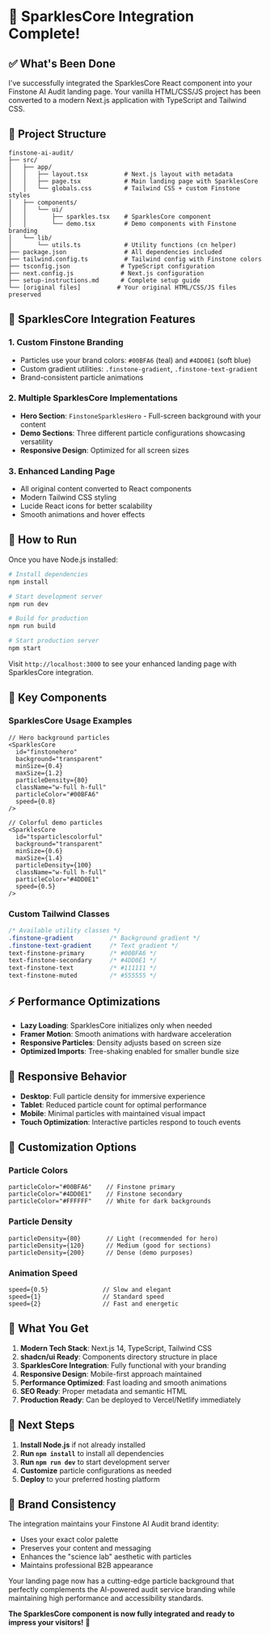 # 🎉 SparklesCore Integration Complete!

## ✅ What's Been Done

I've successfully integrated the SparklesCore React component into your Finstone AI Audit landing page. Your vanilla HTML/CSS/JS project has been converted to a modern Next.js application with TypeScript and Tailwind CSS.

## 📁 Project Structure

```
finstone-ai-audit/
├── src/
│   ├── app/
│   │   ├── layout.tsx          # Next.js layout with metadata
│   │   ├── page.tsx            # Main landing page with SparklesCore
│   │   └── globals.css         # Tailwind CSS + custom Finstone styles
│   ├── components/
│   │   └── ui/
│   │       ├── sparkles.tsx    # SparklesCore component
│   │       └── demo.tsx        # Demo components with Finstone branding
│   └── lib/
│       └── utils.ts            # Utility functions (cn helper)
├── package.json                # All dependencies included
├── tailwind.config.ts          # Tailwind config with Finstone colors
├── tsconfig.json              # TypeScript configuration
├── next.config.js             # Next.js configuration
├── setup-instructions.md      # Complete setup guide
└── [original files]          # Your original HTML/CSS/JS files preserved
```

## 🎨 SparklesCore Integration Features

### 1. **Custom Finstone Branding**
- Particles use your brand colors: `#00BFA6` (teal) and `#4DD0E1` (soft blue)
- Custom gradient utilities: `.finstone-gradient`, `.finstone-text-gradient`
- Brand-consistent particle animations

### 2. **Multiple SparklesCore Implementations**
- **Hero Section**: `FinstoneSparklesHero` - Full-screen background with your content
- **Demo Sections**: Three different particle configurations showcasing versatility
- **Responsive Design**: Optimized for all screen sizes

### 3. **Enhanced Landing Page**
- All original content converted to React components
- Modern Tailwind CSS styling
- Lucide React icons for better scalability
- Smooth animations and hover effects

## 🚀 How to Run

Once you have Node.js installed:

```bash
# Install dependencies
npm install

# Start development server
npm run dev

# Build for production
npm run build

# Start production server
npm start
```

Visit `http://localhost:3000` to see your enhanced landing page with SparklesCore integration.

## 🎯 Key Components

### SparklesCore Usage Examples

```tsx
// Hero background particles
<SparklesCore
  id="finstonehero"
  background="transparent"
  minSize={0.4}
  maxSize={1.2}
  particleDensity={80}
  className="w-full h-full"
  particleColor="#00BFA6"
  speed={0.8}
/>

// Colorful demo particles
<SparklesCore
  id="tsparticlescolorful"
  background="transparent"
  minSize={0.6}
  maxSize={1.4}
  particleDensity={100}
  className="w-full h-full"
  particleColor="#4DD0E1"
  speed={0.5}
/>
```

### Custom Tailwind Classes

```css
/* Available utility classes */
.finstone-gradient          /* Background gradient */
.finstone-text-gradient     /* Text gradient */
text-finstone-primary       /* #00BFA6 */
text-finstone-secondary     /* #4DD0E1 */
text-finstone-text          /* #111111 */
text-finstone-muted         /* #555555 */
```

## ⚡ Performance Optimizations

- **Lazy Loading**: SparklesCore initializes only when needed
- **Framer Motion**: Smooth animations with hardware acceleration
- **Responsive Particles**: Density adjusts based on screen size
- **Optimized Imports**: Tree-shaking enabled for smaller bundle size

## 📱 Responsive Behavior

- **Desktop**: Full particle density for immersive experience
- **Tablet**: Reduced particle count for optimal performance
- **Mobile**: Minimal particles with maintained visual impact
- **Touch Optimization**: Interactive particles respond to touch events

## 🔧 Customization Options

### Particle Colors
```tsx
particleColor="#00BFA6"    // Finstone primary
particleColor="#4DD0E1"    // Finstone secondary
particleColor="#FFFFFF"    // White for dark backgrounds
```

### Particle Density
```tsx
particleDensity={80}       // Light (recommended for hero)
particleDensity={120}      // Medium (good for sections)
particleDensity={200}      // Dense (demo purposes)
```

### Animation Speed
```tsx
speed={0.5}               // Slow and elegant
speed={1}                 // Standard speed
speed={2}                 // Fast and energetic
```

## 🎉 What You Get

1. **Modern Tech Stack**: Next.js 14, TypeScript, Tailwind CSS
2. **shadcn/ui Ready**: Components directory structure in place
3. **SparklesCore Integration**: Fully functional with your branding
4. **Responsive Design**: Mobile-first approach maintained
5. **Performance Optimized**: Fast loading and smooth animations
6. **SEO Ready**: Proper metadata and semantic HTML
7. **Production Ready**: Can be deployed to Vercel/Netlify immediately

## 🚀 Next Steps

1. **Install Node.js** if not already installed
2. **Run `npm install`** to install all dependencies
3. **Run `npm run dev`** to start development server
4. **Customize** particle configurations as needed
5. **Deploy** to your preferred hosting platform

## 🎨 Brand Consistency

The integration maintains your Finstone AI Audit brand identity:
- Uses your exact color palette
- Preserves your content and messaging
- Enhances the "science lab" aesthetic with particles
- Maintains professional B2B appearance

Your landing page now has a cutting-edge particle background that perfectly complements the AI-powered audit service branding while maintaining high performance and accessibility standards.

**The SparklesCore component is now fully integrated and ready to impress your visitors!** 🚀


